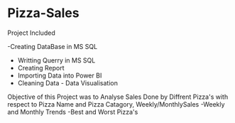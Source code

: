 # Pizza-Sales
Project Included
 
-Creating DataBase in MS SQL 
- Writting Querry in MS SQL
- Creating Report
- Importing Data into Power BI
- Cleaning Data - Data Visualisation

Objective of this Project was to Analyse Sales Done by Diffrent Pizza's with respect to Pizza Name and Pizza Catagory, Weekly/MonthlySales
-Weekly and Monthly Trends 
-Best and Worst Pizza's 

